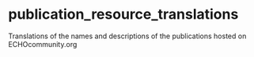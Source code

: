 # publication_resource_translations
Translations of the names and descriptions of the publications hosted on ECHOcommunity.org
